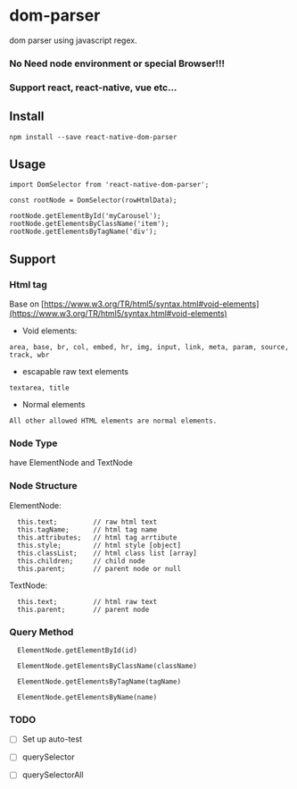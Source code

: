# dom-parser
dom parser using javascript regex. 


### No Need node environment or special Browser!!!
### Support react, react-native, vue etc...

## Install
```
npm install --save react-native-dom-parser
```

## Usage
```
import DomSelector from 'react-native-dom-parser';

const rootNode = DomSelector(rowHtmlData);

rootNode.getElementById('myCarousel');
rootNode.getElementsByClassName('item');
rootNode.getElementsByTagName('div');

```

## Support

### Html tag
Base on [https://www.w3.org/TR/html5/syntax.html#void-elements](https://www.w3.org/TR/html5/syntax.html#void-elements)
* Void elements:
```
area, base, br, col, embed, hr, img, input, link, meta, param, source, track, wbr
```
* escapable raw text elements
```
textarea, title
```
* Normal elements
```
All other allowed HTML elements are normal elements.
```

### Node Type
have ElementNode and TextNode

### Node Structure

ElementNode:
```
  this.text;         // raw html text
  this.tagName;      // html tag name
  this.attributes;   // html tag arrtibute
  this.style;        // html style [object]
  this.classList;    // html class list [array]
  this.children;     // child node
  this.parent;       // parent node or null
```
TextNode: 
```
  this.text;         // html raw text
  this.parent;       // parent node
```

### Query Method
```
  ElementNode.getElementById(id)
```
```
  ElementNode.getElementsByClassName(className)
```
```
  ElementNode.getElementsByTagName(tagName)
```
```
  ElementNode.getElementsByName(name)
```

### TODO
* [ ] Set up auto-test
* [ ] querySelector 
* [ ] querySelectorAll



